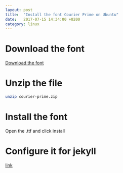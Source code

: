```yaml
---
layout: post
title:  "Install the font Courier Prime on Ubuntu"
date:   2017-07-15 14:34:00 +0200
category: linux
---
```

# Download the font
[Download the font](http://quoteunquoteapps.com/downloads/courier-prime.zip)
# Unzip the file
```bash
unzip courier-prime.zip
```
# Install the font
Open the .ttf and click install
# Configure it for jekyll
[link](/jekyll/2017/07/15/configure-font-jekyll.html)